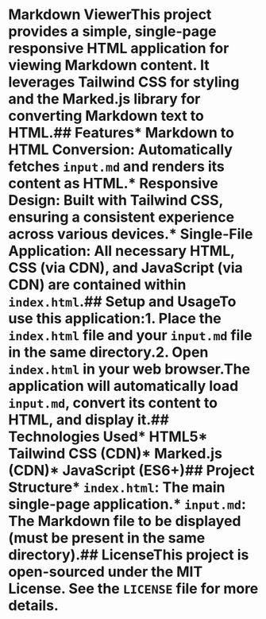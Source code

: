 # Markdown ViewerThis project provides a simple, single-page responsive HTML application for viewing Markdown content. It leverages **Tailwind CSS** for styling and the **Marked.js** library for converting Markdown text to HTML.## Features*   **Markdown to HTML Conversion:** Automatically fetches `input.md` and renders its content as HTML.*   **Responsive Design:** Built with Tailwind CSS, ensuring a consistent experience across various devices.*   **Single-File Application:** All necessary HTML, CSS (via CDN), and JavaScript (via CDN) are contained within `index.html`.## Setup and UsageTo use this application:1.  Place the `index.html` file and your `input.md` file in the same directory.2.  Open `index.html` in your web browser.The application will automatically load `input.md`, convert its content to HTML, and display it.## Technologies Used*   **HTML5***   **Tailwind CSS (CDN)***   **Marked.js (CDN)***   **JavaScript (ES6+)**## Project Structure*   `index.html`: The main single-page application.*   `input.md`: The Markdown file to be displayed (must be present in the same directory).## LicenseThis project is open-sourced under the MIT License. See the `LICENSE` file for more details.